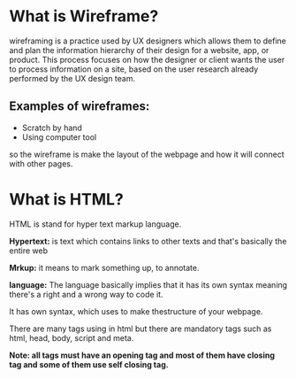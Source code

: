 # What is Wireframe?

wireframing is a practice used by UX designers which allows them to define and plan the information hierarchy of their design for a website, app, or product. This process focuses on how the designer or client wants the user to process information on a site, based on the user research already performed by the UX design team.

## Examples of wireframes: 
- Scratch by hand
- Using computer tool

so the wireframe is make the layout of the webpage and how it will connect with other pages.

# What is HTML?

HTML is stand for hyper text markup language.

**Hypertext:** is text which contains links to other texts and that's basically the entire web

**Mrkup:** it means to mark something up, to annotate.

**language:** The language basically implies that it has its own syntax meaning there's a right and a wrong way to code it.

It has own syntax, which uses to make thestructure of your webpage.

There are many tags using in html but there are mandatory tags such as html, head, body, script and meta.

**Note: all tags must have an opening tag and most of them have closing tag and some of them use self closing tag.**
